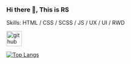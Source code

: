 ### Hi there 👋, This is RS

Skills: HTML / CSS / SCSS / JS  / UX / UI / RWD


[<img src='https://cdn.jsdelivr.net/npm/simple-icons@3.0.1/icons/github.svg' alt='github' height='40'>](https://github.com/Pantal-pl)  

[![Top Langs](https://github-readme-stats.vercel.app/api/top-langs/?username=Pantal-pl)](https://github.com/anuraghazra/github-readme-stats)


